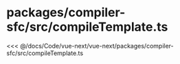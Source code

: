 # packages/compiler-sfc/src/compileTemplate.ts

<<< @/docs/Code/vue-next/vue-next/packages/compiler-sfc/src/compileTemplate.ts
